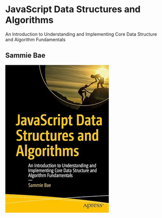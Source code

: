 # JavaScript Data Structures and Algorithms

An Introduction to Understanding and Implementing Core Data Structure and Algorithm Fundamentals

## Sammie Bae

![Book cover](./book-cover.jpg)
